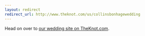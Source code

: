```yaml
---
layout: redirect
redirect_url: http://www.theknot.com/us/collinsbonhagewedding
---
```

Head on over to [our wedding site on TheKnot.com](http://www.theknot.com/us/collinsbonhagewedding).
